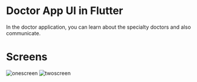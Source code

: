 # Doctor App UI in Flutter

In the doctor application, you can learn about the specialty doctors and also communicate.

# Screens

![onescreen](https://user-images.githubusercontent.com/51384613/112216280-6115bc80-8c32-11eb-910f-1ca887301cbd.jpg)
![twoscreen](https://user-images.githubusercontent.com/51384613/112216310-6541da00-8c32-11eb-9122-176573248c2b.jpg)
